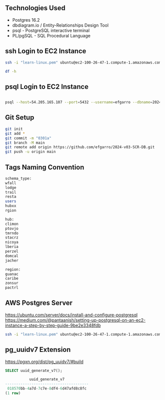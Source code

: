 ## Technologies Used

- Postgres 16.2
- dbdiagram.io / Entity-Relationships Design Tool
- psql - PostgreSQL interactive terminal
- PL/pgSQL - SQL Procedural Language

## ssh Login to EC2 Instance

```sh
ssh -i "learn-linux.pem" ubuntu@ec2-100-26-47-1.compute-1.amazonaws.com

df -h 
```
## psql Login to EC2 Instance 

```sh

psql --host=54.205.165.107 --port=5432 --username=efgarro --dbname=2024v10-scr-db [password: Due***ga]

```


## Git Setup

```sh
git init
git add *
git commit -m "0301a"
git branch -M main
git remote add origin https://github.com/efgarro/2024-v03-SCR-DB.git
git push -u origin main
```

## Tags Naming Convention

```sh
schema_type:
wfall
lodge
trail
resta
users
hubxx
rgion

hub:
climon
ptovjo
tmrndo
stacrz
nicoya
lberia
perzel
domcal
jacher

region:
guanac
caribe
zonsur
pactrl
```

## AWS Postgres Server

https://ubuntu.com/server/docs/install-and-configure-postgresql
https://medium.com/@pantaanish/setting-up-postgresql-on-an-ec2-instance-a-step-by-step-guide-9be2e3348fdb

```sh
ssh -i "learn-linux.pem" ubuntu@ec2-100-26-47-1.compute-1.amazonaws.com


```

## pg_uuidv7 Extension

https://pgxn.org/dist/pg_uuidv7/#build

```sql
SELECT uuid_generate_v7();

           uuid_generate_v7           
--------------------------------------
 018570bb-4a7d-7c7e-8df4-6d47afd8c8fc
(1 row)
```